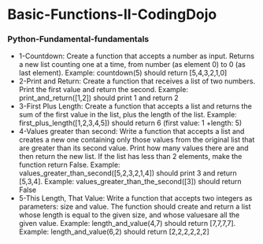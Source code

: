 # Basic-Functions-II-CodingDojo
### Python-Fundamental-fundamentals
* 1-Countdown: Create a function that accepts a number as input. Returns a new list counting one at a time, from number (as element 0) to 0 (as last element). Example: countdown(5) should return [5,4,3,2,1,0]
* 2-Print and Return: Create a function that receives a list of two numbers. Print the first value and return the second. Example: print_and_return([1,2]) should print 1 and return 2
* 3-First Plus Length: Create a function that accepts a list and returns the sum of the first value in the list, plus the length of the list. Example: first_plus_length([1,2,3,4,5]) should return 6 (first value: 1 +length: 5)
* 4-Values ​​greater than second: Write a function that accepts a list and creates a new one containing only those values ​​from the original list that are greater than its second value. Print how many values ​​there are and then return the new list. If the list has less than 2 elements, make the function return False. Example: values_greater_than_second([5,2,3,2,1,4]) should print 3 and return [5,3,4]. Example: values_greater_than_the_second([3]) should return False
* 5-This Length, That Value: Write a function that accepts two integers as parameters: size and value. The function should create and return a list whose length is equal to the given size, and whose values ​​are all the given value. Example: length_and_value(4,7) should return [7,7,7,7]. Example: length_and_value(6,2) should return [2,2,2,2,2,2]
